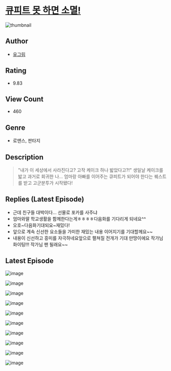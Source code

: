 # [큐피트 못 하면 소멸!](https://comic.naver.com/challenge/list?titleId=810865)
![thumbnail](https://image-comic.pstatic.net/user_contents_data/challenge_comic/2023/05/24/366709/upload_4135486864120755507_480x623.jpeg)

## Author
- [유그림](https://comic.naver.com/artistTitle?id=366709)

## Rating
- 9.83

## View Count
- 460

## Genre
- 로맨스, 판타지

## Description
> "내가 이 세상에서 사라진다고? 고작 케이크 하나 밟았다고?!" 생일날 케이크를 밟고 과거로 회귀한 나... 엄마랑 아빠를 이어주는 큐피트가 되어야 한다는 퀘스트를 받고 고군분투가 시작됐다!

## Replies (Latest Episode)
- 근데 친구들 대박이다... 선물로 포카를 사주냐
- 엄마와딸 학교생활을 함께한다는게ㅎㅎㅎㅎ다음화를 기다리게 되네요^^
- 오호~다음화기대되요~재밌다!
- 앞으로 계속 신선한 요소들을 가미한 재밌는 내용 이어지기를 기대할께요~~
- 내용이 신선하고 흥미를 자극하네요앞으로 펼쳐질 전개가 기대 만땅이에요 작가님 화이팅!!! 작가님 팬 될래요~~

## Latest Episode
![image](https://image-comic.pstatic.net/user_contents_data/challenge_comic/2023/05/24/366709/upload_3689630496699201378.jpeg)

![image](https://image-comic.pstatic.net/user_contents_data/challenge_comic/2023/05/24/366709/upload_3905576590472458293.jpeg)

![image](https://image-comic.pstatic.net/user_contents_data/challenge_comic/2023/05/24/366709/upload_4135822013303711073.jpeg)

![image](https://image-comic.pstatic.net/user_contents_data/challenge_comic/2023/05/24/366709/upload_4135258165652043621.jpeg)

![image](https://image-comic.pstatic.net/user_contents_data/challenge_comic/2023/05/24/366709/upload_3545515088758257250.jpeg)

![image](https://image-comic.pstatic.net/user_contents_data/challenge_comic/2023/05/24/366709/upload_7365129423294128434.jpeg)

![image](https://image-comic.pstatic.net/user_contents_data/challenge_comic/2023/05/24/366709/upload_3617908038137426273.jpeg)

![image](https://image-comic.pstatic.net/user_contents_data/challenge_comic/2023/05/24/366709/upload_3906933378342478128.jpeg)

![image](https://image-comic.pstatic.net/user_contents_data/challenge_comic/2023/05/24/366709/upload_3688556268721616697.jpeg)

![image](https://image-comic.pstatic.net/user_contents_data/challenge_comic/2023/05/24/366709/upload_3907211537621083445.jpeg)
